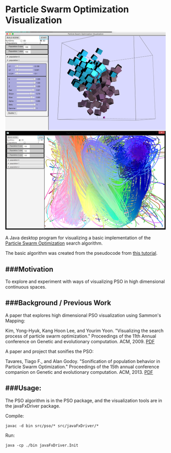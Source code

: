 Particle Swarm Optimization Visualization
=================

![screenshot](screenshots/3d.PNG)
![screenshot](screenshots/Init.PNG)

A Java desktop program for visualizing a basic implementation of the [Particle Swarm Optimization](http://en.wikipedia.org/wiki/Particle_swarm_optimization) search algorithm.

The basic algorithm was created from the pseudocode from [this tutorial](http://www.swarmintelligence.org/tutorials.php).

###Motivation
---
To explore and experiment with ways of visualizing PSO in high dimensional continuous spaces.


###Background / Previous Work
---
A paper that explores high dimensional PSO visualization using Sammon's Mapping:

Kim, Yong-Hyuk, Kang Hoon Lee, and Yourim Yoon. "Visualizing the search process of particle swarm optimization."
Proceedings of the 11th Annual conference on Genetic and evolutionary computation. ACM, 2009.
[PDF](http://cg.kw.ac.kr/kang/visual_pso/visual_pso.pdf)

A paper and project that sonifies the PSO:

Tavares, Tiago F., and Alan Godoy. "Sonification of population behavior in Particle Swarm Optimization."
Proceedings of the 15th annual conference companion on Genetic and evolutionary computation. ACM, 2013.
[PDF](http://www.dca.fee.unicamp.br/~tavares/Swarm/gecco2013.pdf)


###Usage:
---
The PSO algorithm is in the PSO package, and the visualization tools are in the javaFxDriver package.

Compile:
```Shell
javac -d bin src/pso/* src/javaFxDriver/*
```

Run:
```Shell
java -cp ./bin javaFxDriver.Init
```

